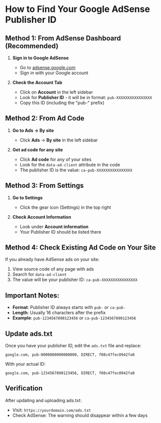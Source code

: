 # How to Find Your Google AdSense Publisher ID

## Method 1: From AdSense Dashboard (Recommended)

1. **Sign in to Google AdSense**
   - Go to [adsense.google.com](https://adsense.google.com)
   - Sign in with your Google account

2. **Check the Account Tab**
   - Click on **Account** in the left sidebar
   - Look for **Publisher ID** - it will be in format: `pub-XXXXXXXXXXXXXXXX`
   - Copy this ID (including the "pub-" prefix)

## Method 2: From Ad Code

1. **Go to Ads → By site**
   - Click **Ads** → **By site** in the left sidebar

2. **Get ad code for any site**
   - Click **Ad code** for any of your sites
   - Look for the `data-ad-client` attribute in the code
   - The publisher ID is the value: `ca-pub-XXXXXXXXXXXXXXXX`

## Method 3: From Settings

1. **Go to Settings**
   - Click the gear icon (Settings) in the top right

2. **Check Account Information**
   - Look under **Account information**
   - Your Publisher ID should be listed there

## Method 4: Check Existing Ad Code on Your Site

If you already have AdSense ads on your site:
1. View source code of any page with ads
2. Search for `data-ad-client`
3. The value will be your publisher ID: `ca-pub-XXXXXXXXXXXXXXXX`

## Important Notes:

- **Format**: Publisher ID always starts with `pub-` or `ca-pub-`
- **Length**: Usually 16 characters after the prefix
- **Example**: `pub-1234567890123456` or `ca-pub-1234567890123456`

## Update ads.txt

Once you have your publisher ID, edit the `ads.txt` file and replace:
```
google.com, pub-0000000000000000, DIRECT, f08c47fec0942fa0
```

With your actual ID:
```
google.com, pub-1234567890123456, DIRECT, f08c47fec0942fa0
```

## Verification

After updating and uploading ads.txt:
- Visit: `https://yourdomain.com/ads.txt`
- Check AdSense: The warning should disappear within a few days
